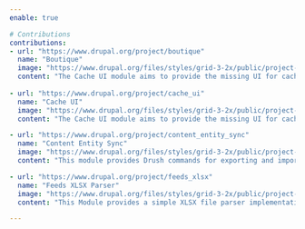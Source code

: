 ```yaml
---
enable: true

# Contributions
contributions:
- url: "https://www.drupal.org/project/boutique"
  name: "Boutique"
  image: "https://www.drupal.org/files/styles/grid-3-2x/public/project-images/Boutique.png"
  content: "The Cache UI module aims to provide the missing UI for cache bins and entries."
  
- url: "https://www.drupal.org/project/cache_ui"
  name: "Cache UI"
  image: "https://www.drupal.org/files/styles/grid-3-2x/public/project-images/Ke%CC%81pernyo%CC%8Bfoto%CC%81%202023-07-06%20-%200.26.47.png"
  content: "The Cache UI module aims to provide the missing UI for cache bins and entries."

- url: "https://www.drupal.org/project/content_entity_sync"
  name: "Content Entity Sync"
  image: "https://www.drupal.org/files/styles/grid-3-2x/public/project-images/Pixel_Art_drupal_logo_0.jpg"
  content: "This module provides Drush commands for exporting and importing content entities."

- url: "https://www.drupal.org/project/feeds_xlsx"
  name: "Feeds XLSX Parser"
  image: "https://www.drupal.org/files/styles/grid-3-2x/public/project-images/feeds_xlsx_white.png"
  content: "This Module provides a simple XLSX file parser implementation for the Feeds module."

---
```

